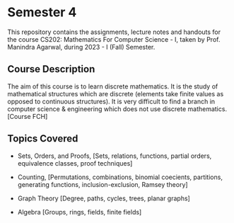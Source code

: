 
# Semester 4

This repository contains the assignments, lecture notes and handouts for the course CS202: Mathematics For Computer Science - I, taken by Prof. Manindra Agarwal, during 2023 - I (Fall) Semester.





## Course Description

The aim of this course is to learn discrete mathematics. It is the study of mathematical structures which are discrete (elements take finite values as opposed to continuous structures). It is very difficult to find a branch in computer science & engineering which does not use discrete mathematics. [Course FCH]


## Topics Covered

- Sets, Orders, and Proofs, [Sets, relations, functions, partial orders, equivalence classes, proof techniques]

- Counting, [Permutations, combinations, binomial coecients, partitions, generating functions, inclusion-exclusion, Ramsey theory]
 
- Graph Theory [Degree, paths, cycles, trees, planar graphs]

- Algebra [Groups, rings, fields, finite fields]

